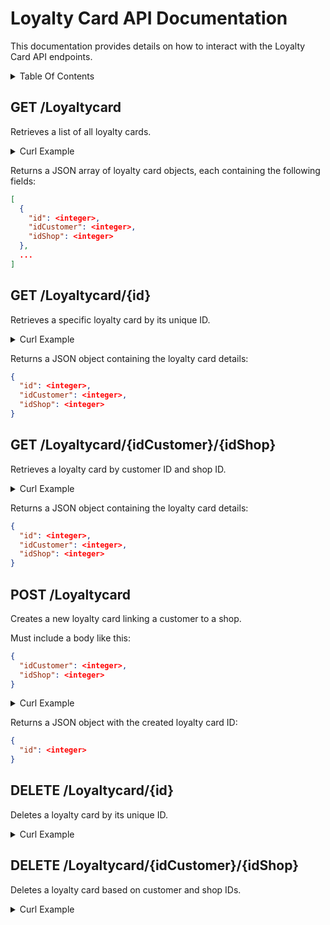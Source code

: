 # Loyalty Card API Documentation <!-- omit in toc -->

This documentation provides details on how to interact with the Loyalty Card API endpoints.

<details>
<summary>Table Of Contents</summary>

- [GET /Loyaltycard](#get-loyaltycard)
- [GET /Loyaltycard/{id}](#get-loyaltycardid)
- [GET /Loyaltycard/{idCustomer}/{idShop}](#get-loyaltycardidcustomeridshop)
- [POST /Loyaltycard](#post-loyaltycard)
- [DELETE /Loyaltycard/{id}](#delete-loyaltycardid)
- [DELETE /Loyaltycard/{idCustomer}/{idShop}](#delete-loyaltycardidcustomeridshop)

</details>

## GET /Loyaltycard

Retrieves a list of all loyalty cards.

<details>
<summary>Curl Example</summary>

```bash
curl -X 'GET' \
  'http://ec2-44-222-220-109.compute-1.amazonaws.com:8080/Loyaltycard' \
  -H 'accept: application/json'
```

> In this example, the EC2 instance is accessed via its public DNS name `ec2-44-222-220-109.compute-1.amazonaws.com` on port `8080`. Replace the public DNS with your actual instance address if different.

</details>

Returns a JSON array of loyalty card objects, each containing the following fields:

```json
[
  {
    "id": <integer>,
    "idCustomer": <integer>,
    "idShop": <integer>
  },
  ...
]
```

## GET /Loyaltycard/{id}

Retrieves a specific loyalty card by its unique ID.

<details>
<summary>Curl Example</summary>

```bash
curl -X 'GET' \
  'http://ec2-44-222-220-109.compute-1.amazonaws.com:8080/Loyaltycard/{id}' \
  -H 'accept: application/json'
```

> In this example, the EC2 instance is accessed via its public DNS name `ec2-44-222-220-109.compute-1.amazonaws.com` on port `8080`. Replace the public DNS with your actual instance address if different.

</details>

Returns a JSON object containing the loyalty card details:

```json
{
  "id": <integer>,
  "idCustomer": <integer>,
  "idShop": <integer>
}
```

## GET /Loyaltycard/{idCustomer}/{idShop}

Retrieves a loyalty card by customer ID and shop ID.

<details>
<summary>Curl Example</summary>

```bash
curl -X 'GET' \
  'http://ec2-44-222-220-109.compute-1.amazonaws.com:8080/Loyaltycard/{idCustomer}/{idShop}' \
  -H 'accept: application/json'
```

> In this example, the EC2 instance is accessed via its public DNS name `ec2-44-222-220-109.compute-1.amazonaws.com` on port `8080`. Replace the public DNS with your actual instance address if different.

</details>

Returns a JSON object containing the loyalty card details:

```json
{
  "id": <integer>,
  "idCustomer": <integer>,
  "idShop": <integer>
}
```

## POST /Loyaltycard

Creates a new loyalty card linking a customer to a shop.

Must include a body like this:

```json
{
  "idCustomer": <integer>,
  "idShop": <integer>
}
```

<details>
<summary>Curl Example</summary>

```bash
curl -X 'POST' \
  'http://ec2-44-222-220-109.compute-1.amazonaws.com:8080/Loyaltycard' \
  -H 'accept: application/json' \
  -H 'Content-Type: application/json' \
  -d '{
    "idCustomer": 1,
    "idShop": 1
}'
```

> In this example, the EC2 instance is accessed via its public DNS name `ec2-44-222-220-109.compute-1.amazonaws.com` on port `8080`. Replace the public DNS with your actual instance address if different.

</details>

Returns a JSON object with the created loyalty card ID:

```json
{
  "id": <integer>
}
```

## DELETE /Loyaltycard/{id}

Deletes a loyalty card by its unique ID.

<details>
<summary>Curl Example</summary>

```bash
curl -X 'DELETE' \
  'http://ec2-44-222-220-109.compute-1.amazonaws.com:8080/Loyaltycard/{id}' \
  -H 'accept: application/json'
```

> In this example, the EC2 instance is accessed via its public DNS name `ec2-44-222-220-109.compute-1.amazonaws.com` on port `8080`. Replace the public DNS with your actual instance address if different.

</details>

## DELETE /Loyaltycard/{idCustomer}/{idShop}

Deletes a loyalty card based on customer and shop IDs.

<details>
<summary>Curl Example</summary>

```bash
curl -X 'DELETE' \
  'http://ec2-44-222-220-109.compute-1.amazonaws.com:8080/Loyaltycard/{idCustomer}/{idShop}' \
  -H 'accept: application/json'
```

> In this example, the EC2 instance is accessed via its public DNS name `ec2-44-222-220-109.compute-1.amazonaws.com` on port `8080`. Replace the public DNS with your actual instance address if different.

</details>
